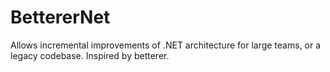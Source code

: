 # BettererNet
Allows incremental improvements of .NET architecture for large teams, or a legacy codebase. Inspired by betterer.
